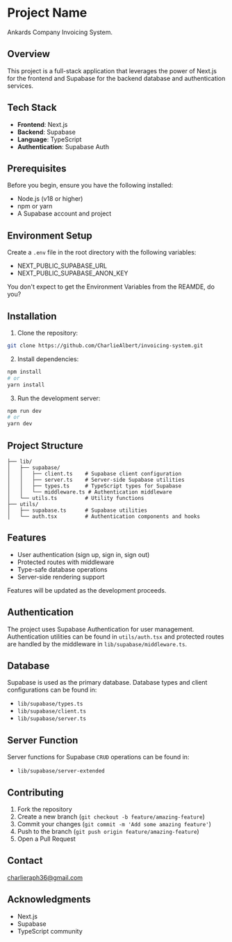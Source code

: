# Project Name

Ankards Company Invoicing System.

## Overview

This project is a full-stack application that leverages the power of Next.js for the frontend and Supabase for the backend database and authentication services.

## Tech Stack

- **Frontend**: Next.js
- **Backend**: Supabase
- **Language**: TypeScript
- **Authentication**: Supabase Auth

## Prerequisites

Before you begin, ensure you have the following installed:

- Node.js (v18 or higher)
- npm or yarn
- A Supabase account and project

## Environment Setup

Create a `.env` file in the root directory with the following variables:

- NEXT_PUBLIC_SUPABASE_URL
- NEXT_PUBLIC_SUPABASE_ANON_KEY

You don't expect to get the Environment Variables from the REAMDE, do you?

## Installation

1. Clone the repository:

```bash
git clone https://github.com/CharlieAlbert/invoicing-system.git
```

2. Install dependencies:

```bash
npm install
# or
yarn install
```

3. Run the development server:

```bash
npm run dev
# or
yarn dev
```

## Project Structure

```
├── lib/
│   ├── supabase/
│   │   ├── client.ts    # Supabase client configuration
│   │   ├── server.ts    # Server-side Supabase utilities
│   │   ├── types.ts     # TypeScript types for Supabase
│   │   └── middleware.ts # Authentication middleware
│   └── utils.ts         # Utility functions
├── utils/
│   ├── supabase.ts      # Supabase utilities
│   └── auth.tsx         # Authentication components and hooks
```

## Features

- User authentication (sign up, sign in, sign out)
- Protected routes with middleware
- Type-safe database operations
- Server-side rendering support

Features will be updated as the development proceeds.

## Authentication

The project uses Supabase Authentication for user management. Authentication utilities can be found in `utils/auth.tsx` and protected routes are handled by the middleware in `lib/supabase/middleware.ts`.

## Database

Supabase is used as the primary database. Database types and client configurations can be found in:

- `lib/supabase/types.ts`
- `lib/supabase/client.ts`
- `lib/supabase/server.ts`

## Server Function

Server functions for Supabase `CRUD` operations can be found in:

- `lib/supabase/server-extended`

## Contributing

1. Fork the repository
2. Create a new branch (`git checkout -b feature/amazing-feature`)
3. Commit your changes (`git commit -m 'Add some amazing feature'`)
4. Push to the branch (`git push origin feature/amazing-feature`)
5. Open a Pull Request

## Contact

charlieraph36@gmail.com

## Acknowledgments

- Next.js
- Supabase
- TypeScript community
